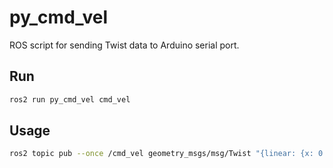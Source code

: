 # py_cmd_vel
ROS script for sending Twist data to Arduino serial port.
## Run

```sh
ros2 run py_cmd_vel cmd_vel
```
## Usage
```sh
ros2 topic pub --once /cmd_vel geometry_msgs/msg/Twist "{linear: {x: 0.1, y: 0.0, z: 0.0}, angular: {x: 0.0, y: 0.0, z: 1.0}}"
```
